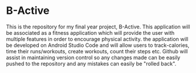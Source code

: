 # B-Active
This is the repository for my final year project, B-Active. This application will be associated as a fitness application which will provide the user with multiple features in order to encourage physical activity. the application will be developed on Android Studio Code and will allow users to track-calories, time their runs/workouts, create workouts, count their steps etc. Github will assist in maintaining version control so any changes made can be easily pushed to the repository and any mistakes can easily be "rolled back".
